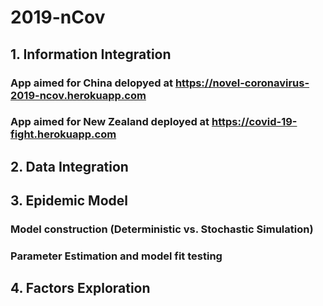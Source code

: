 # 2019-nCov

## 1. Information Integration
###   App aimed for China delopyed at https://novel-coronavirus-2019-ncov.herokuapp.com
###   App aimed for New Zealand deployed at https://covid-19-fight.herokuapp.com

## 2. Data Integration

## 3. Epidemic Model
###   Model construction (Deterministic vs. Stochastic Simulation)
###   Parameter Estimation and model fit testing

## 4. Factors Exploration
